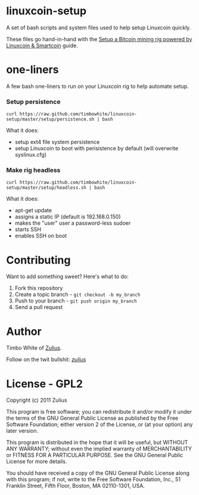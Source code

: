 linuxcoin-setup
===============

A set of bash scripts and system files used to help setup Linuxcoin quickly.

These files go hand-in-hand with the [Setup a Bitcoin mining rig powered by Linuxcoin & Smartcoin](http://www.zulius.com/how-to/setup-bitcoin-mining-rig-powered-by-linuxcoin-smartcoin/) guide.


one-liners
==========
A few bash one-liners to run on your Linuxcoin rig to help automate setup.

### Setup persistence

    curl https://raw.github.com/timbowhite/linuxcoin-setup/master/setup/persistence.sh | bash 

What it does:

- setup ext4 file system persistence
- setup Linuxcoin to boot with perisistence by default (will overwrite syslinux.cfg)


### Make rig headless
    
    curl https://raw.github.com/timbowhite/linuxcoin-setup/master/setup/headless.sh | bash

What it does:

- apt-get update
- assigns a static IP (default is 192.168.0.150)
- makes the "user" user a password-less sudoer
- starts SSH
- enables SSH on boot


Contributing
============

Want to add something sweet? Here's what to do:

1. Fork this repository
2. Create a topic branch - `git checkout -b my_branch`
3. Push to your branch - `git push origin my_branch`
4. Send a pull request

Author
======

Timbo White of [Zulius](http://www.zulius.com).

Follow on the twit bullshit: [_zulius_](http://twitter.com/_zulius_)

License - GPL2
==============

Copyright (c) 2011 Zulius

This program is free software; you can redistribute it and/or
modify it under the terms of the GNU General Public License
as published by the Free Software Foundation; either version 2
of the License, or (at your option) any later version.

This program is distributed in the hope that it will be useful,
but WITHOUT ANY WARRANTY; without even the implied warranty of
MERCHANTABILITY or FITNESS FOR A PARTICULAR PURPOSE.  See the
GNU General Public License for more details.

You should have received a copy of the GNU General Public License
along with this program; if not, write to the Free Software
Foundation, Inc., 51 Franklin Street, Fifth Floor, Boston, MA  02110-1301, USA.
